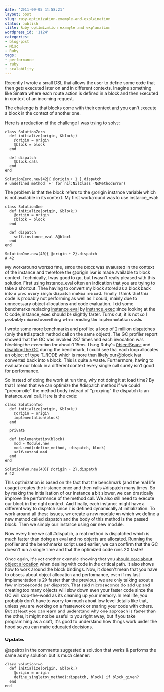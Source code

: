 ```yaml
---
date: '2011-09-05 14:58:21'
layout: post
slug: ruby-optimization-example-and-explaination
status: publish
title: Ruby optimization example and explanation
wordpress_id: '1124'
categories:
- blog-post
- Misc
- Ruby
tags:
- performance
- ruby
- scalability
---
```


Recently I wrote a small DSL that allows the user to define some code that then gets executed later on and in different contexts. Imagine something like Sinatra where each route action is defined in a block and then executed in context of an incoming request.

The challenge is that blocks come with their context and you can't execute a block in the context of another one.

Here is a reduction of the challenge I was trying to solve:

    
    class SolutionZero
      def initialize(origin, &block;)
        @origin = origin
        @block = block
      end
    
      def dispatch
        @block.call
      end
    end
    
    SolutionZero.new(42){ @origin + 1 }.dispatch
    # undefined method `+' for nil:NilClass (NoMethodError)


The problem is that the block refers to the @origin instance variable which is not available in its context.
My first workaround was to use instance_eval:

    
    class SolutionOne
      def initialize(origin, &block;)
        @origin = origin
        @block = block
      end
    
      def dispatch
        self.instance_eval &@block
      end
    end
    
    SolutionOne.new(40){ @origin + 2}.dispatch
    # 42


My workaround worked fine, since the block was evaluated in the context of the instance and therefore the @origin ivar is made available to block context. Technically, I was good to go, but I wasn't really pleased with this solution. First using instance_eval often an indication that you are trying to take a shortcut. Then having to convert my block stored as a block back into a proc every single dispatch makes me sad. Finally, I think that this code is probably not performing as well as it could, mainly due to unnecessary object allocations and code evaluation.
I did some benchmarks replacing [instance_eval](https://github.com/ruby/ruby/blob/trunk/vm_eval.c#L1323) by [instance_exec](https://github.com/ruby/ruby/blob/trunk/vm_eval.c#L1355) since looking at the C code, instance_exec should be slightly faster. Turns out, it is not so I probably missed something when reading the implementation code.

I wrote some more benchmarks and profiled a loop of 2 million dispatches (only the #disptach method call on the same object). The GC profiler report showed that the GC was invoked 287 times and each invocation was blocking the execution for about 0.15ms.
Using Ruby's [ObjectSpace](http://ruby-doc.org/core/classes/ObjectSpace.html#M001526) and [disabling the GC](http://ruby-doc.org/core/classes/GC.html#M001373) during the benchmark, I could see that each loop allocates an object of type T_NODE which is more than likely our @block ivar converted back into a block. This is quite a waste. Furthermore, having to evaluate our block in a different context every single call surely isn't good for performance.

So instead of doing the work at run time, why not doing it at load time? By that I mean that we can optimize the #dispatch method if we could "precompile" the method body instead of "proxying" the dispatch to an instance_eval call. Here is the code:

    
    class SolutionTwo
      def initialize(origin, &block;)
        @origin = origin
        implementation(block)
      end
    
      private
    
      def implementation(block)
        mod = Module.new
        mod.send(:define_method, :dispatch, block)
        self.extend mod
      end
    end
    
    SolutionTwo.new(40){ @origin + 2}.dispatch
    # 42
    


This optimization is based on the fact that the benchmark (and the real life usage) creates the instance once and then calls #dispatch many times. So by making the initialization of our instance a bit slower, we can drastically improve the performance of the method call. We also still need to execute our block in the right context. And finally, each instance might have a different way to dispatch since it is defined dynamically at initialization. To work around all these issues, we create a new module on which we define a new method called dispatch and the body of this method is the passed block. Then we simply our instance using our new module.

Now every time we call #dispatch, a real method is dispatched which is much faster than doing an eval and no objects are allocated. Running the profiler and the benchmarks script used earlier, we can confirm that the GC doesn't run a single time and that the optimized code runs 2X faster!



Once again, it's yet another example showing that you [should care about object allocation](http://merbist.com/2010/07/29/object-allocation-why-you-should-care/) when dealing with code in the critical path. It also shows how to work around the block bindings. Now, it doesn't mean that you have to obsess about object allocation and performance, even if my last implementation is 2X faster than the previous, we are only talking about a few microseconds per dispatch. That said microseconds do add up and creating too many objects will slow down even your faster code since the GC will stop-the-world as its cleaning up your memory. In real life, you probably don't have to worry too much about low level details like that, unless you are working on a framework or sharing your code with others. But at least you can learn and understand why one approach is faster than the other, it might not be useful to you right away, but if you take programming as a craft, it's good to understand how things work under the hood so you can make educated decisions.




### Update:


@apeiros in the comments suggested a solution that works & performs the same as my solution, but is much cleaner:


    
    class SolutionTwo
      def initialize(origin, &block;)
        @origin = origin
        define_singleton_method(:dispatch, block) if block_given?
      end
    end
    
